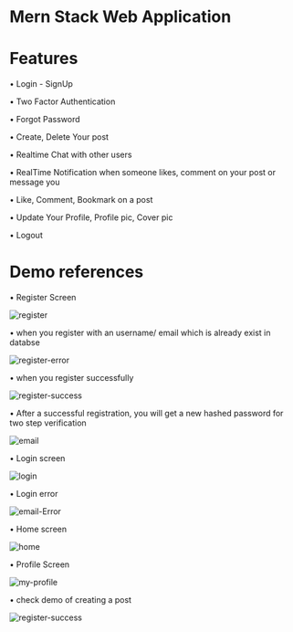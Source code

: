 # Mern Stack Web Application
# Features
• Login - SignUp 

• Two Factor Authentication

• Forgot Password

• Create, Delete Your post

• Realtime Chat with other users

• RealTime Notification when someone likes, comment on your post or message you

• Like, Comment, Bookmark on a post

• Update Your Profile, Profile pic, Cover pic

• Logout

# Demo references
 • Register Screen 

![register](https://user-images.githubusercontent.com/83909096/188693024-bfd16e2b-4c5c-42a9-8451-925485ff9c62.jpg)

 • when you register with an username/ email which is already exist in databse

![register-error](https://user-images.githubusercontent.com/83909096/188693386-358a739e-18a4-4330-9801-e85cfcf3988c.jpg)

 • when you register successfully
 
 ![register-success](https://user-images.githubusercontent.com/83909096/188694522-1433e8be-64b8-46cf-922d-b718f0cf10be.jpg)
 
 • After a successful registration, you will get a new hashed password for two step verification
 
 ![email](https://user-images.githubusercontent.com/83909096/188695440-808af9b7-f394-4792-896f-dd2e7570638c.jpg)
 
 • Login screen
 
 ![login](https://user-images.githubusercontent.com/83909096/188695158-a98841c6-a909-4c9f-8f1b-28825507de21.jpg)

 • Login error
 
 ![email-Error](https://user-images.githubusercontent.com/83909096/188695243-4a065204-367e-44e1-94fb-26e227702967.jpg)

 • Home screen
 
 ![home](https://user-images.githubusercontent.com/83909096/188695556-dfaf6a20-1958-4246-87c2-5e60d6c6c656.jpg)

• Profile Screen

![my-profile](https://user-images.githubusercontent.com/83909096/188695620-80d5d58b-1fca-4d6c-9dfd-b1035db43f3e.jpg)

• check demo of creating a post

![register-success](https://user-images.githubusercontent.com/83909096/188696124-1d03c704-163d-49af-9711-8ae0630fd0ad.jpg)



